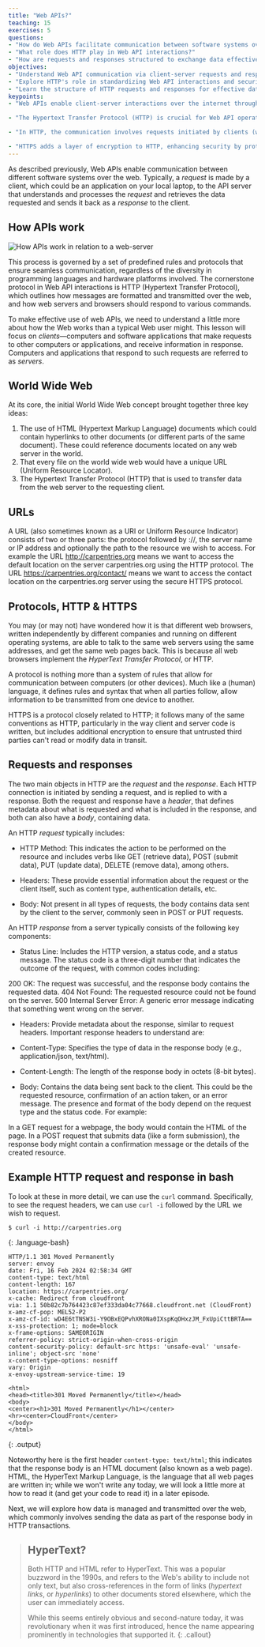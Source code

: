 ```yaml
---
title: "Web APIs?"
teaching: 15
exercises: 5
questions:
- "How do Web APIs facilitate communication between software systems over the internet?"
- "What role does HTTP play in Web API interactions?"
- "How are requests and responses structured to exchange data effectively?"
objectives:
- "Understand Web API communication via client-server requests and responses."
- "Explore HTTP's role in standardizing Web API interactions and security with HTTPS."
- "Learn the structure of HTTP requests and responses for effective data exchange."
keypoints:
- "Web APIs enable client-server interactions over the internet through a structured exchange of requests and responses, allowing for seamless data retrieval and submission."

- "The Hypertext Transfer Protocol (HTTP) is crucial for Web API operations, outlining how messages are formatted and transmitted, ensuring consistent communication across different platforms."

- "In HTTP, the communication involves requests initiated by clients (with methods like GET, POST) and responses from servers, each containing headers and potentially a body with the relevant data."

- "HTTPS adds a layer of encryption to HTTP, enhancing security by protecting data in transit, making it essential for sensitive transactions."
---
```


As described previously, Web APIs enable communication between different software systems over the web. Typically, a _request_ is made by a client, which could be an application on your local laptop, to the API server that understands and processes the _request_ and retrieves the data requested and sends it back as a _response_ to the client.

## How APIs work

![How APIs work in relation to a web-server](../assets/img/APIServer.png)

This process is governed by a set of predefined rules and protocols that ensure seamless communication, regardless of the diversity in programming languages and hardware platforms involved. The cornerstone protocol in Web API interactions is HTTP (Hypertext Transfer Protocol), which outlines how messages are formatted and transmitted over the web, and how web servers and browsers should respond to various commands.

To make effective use of web APIs, we need to understand a little more about how the Web works than a typical Web user might. This lesson will focus on _clients_&mdash;computers and software applications that make requests to other computers or applications, and receive information in response. Computers and applications that respond to such requests are referred to as _servers_.

## World Wide Web
At its core, the initial World Wide Web concept brought together three key ideas:

1. The use of HTML (Hypertext Markup Language) documents which could contain hyperlinks to other documents (or different parts of the same document). These could reference documents located on any web server in the world.
2. That every file on the world wide web would have a unique URL (Uniform Resource Locator).
3. The Hypertext Transfer Protocol (HTTP) that is used to transfer data from the web server to the requesting client.


## URLs

A URL (also sometimes known as a URI or Uniform Resource Indicator) consists of two or three parts: the protocol followed by ://, the server name or IP address and optionally the path to the resource we wish to access. For example the URL http://carpentries.org means we want to access the default location on the server carpentries.org using the HTTP protocol. The URL https://carpentries.org/contact/ means we want to access the contact location on the carpentries.org server using the secure HTTPS protocol.

## Protocols, HTTP & HTTPS

You may (or may not) have wondered how it is that different web browsers, written independently by different companies and running on different operating systems, are able to talk to the same web servers using the same addresses, and get the same web pages back. This is because all web browsers implement the _HyperText Transfer Protocol_, or HTTP.

A protocol is nothing more than a system of rules that allow for communication between computers (or other devices). Much like a (human) language, it defines rules and syntax that when all parties follow, allow information to be transmitted from one device to another.

HTTPS is a protocol closely related to HTTP; it follows many of the same conventions as HTTP, particularly in the way client and server code is written, but includes additional encryption to ensure that untrusted third parties can't read or modify data in transit.

## Requests and responses

The two main objects in HTTP are the _request_ and the _response_. Each HTTP connection is initiated by sending a request, and is replied to with a response. Both the request and response have a _header_, that defines metadata about what is requested and what is included in the response, and both can also have a _body_, containing data.

An HTTP _request_ typically includes:

- HTTP Method: This indicates the action to be performed on the resource and includes verbs like GET (retrieve data), POST (submit data), PUT (update data), DELETE (remove data), among others.

- Headers: These provide essential information about the request or the client itself, such as content type, authentication details, etc.

- Body: Not present in all types of requests, the body contains data sent by the client to the server, commonly seen in POST or PUT requests.

An HTTP _response_ from a server typically consists of the following key components:

- Status Line: Includes the HTTP version, a status code, and a status message. The status code is a three-digit number that indicates the outcome of the request, with common codes including:

200 OK: The request was successful, and the response body contains the requested data.
404 Not Found: The requested resource could not be found on the server.
500 Internal Server Error: A generic error message indicating that something went wrong on the server.

- Headers: Provide metadata about the response, similar to request headers. Important response headers to understand are:

- Content-Type: Specifies the type of data in the response body (e.g., application/json, text/html).

- Content-Length: The length of the response body in octets (8-bit bytes).

- Body: Contains the data being sent back to the client. This could be the requested resource, confirmation of an action taken, or an error message. The presence and format of the body depend on the request type and the status code. For example:

In a GET request for a webpage, the body would contain the HTML of the page.
In a POST request that submits data (like a form submission), the response body might contain a confirmation message or the details of the created resource.

## Example HTTP request and response in bash
To look at these in more detail, we can use the `curl` command. Specifically, to see the request headers, we can use `curl -i` followed by the URL we wish to request.

~~~
$ curl -i http://carpentries.org
~~~
{: .language-bash}

~~~
HTTP/1.1 301 Moved Permanently
server: envoy
date: Fri, 16 Feb 2024 02:58:34 GMT
content-type: text/html
content-length: 167
location: https://carpentries.org/
x-cache: Redirect from cloudfront
via: 1.1 50b82c7b764423c87ef333da04c77668.cloudfront.net (CloudFront)
x-amz-cf-pop: MEL52-P2
x-amz-cf-id: wD4E6tTNSW3i-Y9OBxEQPvhXRONa0IXspKqOHxzJM_FxUpiCttBRTA==
x-xss-protection: 1; mode=block
x-frame-options: SAMEORIGIN
referrer-policy: strict-origin-when-cross-origin
content-security-policy: default-src https: 'unsafe-eval' 'unsafe-inline'; object-src 'none'
x-content-type-options: nosniff
vary: Origin
x-envoy-upstream-service-time: 19

<html>
<head><title>301 Moved Permanently</title></head>
<body>
<center><h1>301 Moved Permanently</h1></center>
<hr><center>CloudFront</center>
</body>
</html>
~~~
{: .output}

Noteworthy here is the first header `content-type: text/html`; this indicates that the response body is an HTML document (also known as a web page). HTML, the HyperText Markup Language, is the language that all web pages are written in; while we won't write any today, we will look a little more at how to read it (and get your code to read it) in a later episode.

Next, we will explore how data is managed and transmitted over the web, which commonly involves sending the data as part of the response body in HTTP transactions.

> ## HyperText?
>
> Both HTTP and HTML refer to HyperText. This was a popular buzzword in the 1990s, and refers to the Web's ability to include not only text, but also cross-references in the form of links (_hypertext links_, or _hyperlinks_) to other documents stored elsewhere, which the user can immediately access.
>
> While this seems entirely obvious and second-nature today, it was revolutionary when it was first introduced, hence the name appearing prominently in technologies that supported it.
{: .callout}